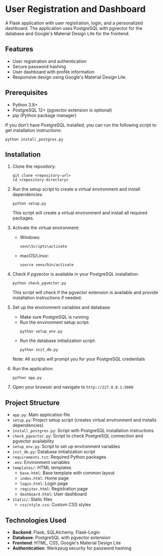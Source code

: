# User Registration and Dashboard

A Flask application with user registration, login, and a personalized dashboard. The application uses PostgreSQL with pgvector for the database and Google's Material Design Lite for the frontend.

## Features

- User registration and authentication
- Secure password hashing
- User dashboard with profile information
- Responsive design using Google's Material Design Lite

## Prerequisites

- Python 3.8+
- PostgreSQL 12+ (pgvector extension is optional)
- pip (Python package manager)

If you don't have PostgreSQL installed, you can run the following script to get installation instructions:
```
python install_postgres.py
```

## Installation

1. Clone the repository:
   ```
   git clone <repository-url>
   cd <repository-directory>
   ```

2. Run the setup script to create a virtual environment and install dependencies:
   ```
   python setup.py
   ```
   This script will create a virtual environment and install all required packages.

3. Activate the virtual environment:
   - Windows:
     ```
     venv\Scripts\activate
     ```
   - macOS/Linux:
     ```
     source venv/bin/activate
     ```

4. Check if pgvector is available in your PostgreSQL installation:
   ```
   python check_pgvector.py
   ```
   This script will check if the pgvector extension is available and provide installation instructions if needed.

5. Set up the environment variables and database:
   - Make sure PostgreSQL is running
   - Run the environment setup script:
     ```
     python setup_env.py
     ```
   - Run the database initialization script:
     ```
     python init_db.py
     ```

   Note: All scripts will prompt you for your PostgreSQL credentials

6. Run the application:
   ```
   python app.py
   ```

7. Open your browser and navigate to `http://127.0.0.1:5000`

## Project Structure

- `app.py`: Main application file
- `setup.py`: Project setup script (creates virtual environment and installs dependencies)
- `install_postgres.py`: Script with PostgreSQL installation instructions
- `check_pgvector.py`: Script to check PostgreSQL connection and pgvector availability
- `setup_env.py`: Script to set up environment variables
- `init_db.py`: Database initialization script
- `requirements.txt`: Required Python packages
- `.env`: Environment variables
- `templates/`: HTML templates
  - `base.html`: Base template with common layout
  - `index.html`: Home page
  - `login.html`: Login page
  - `register.html`: Registration page
  - `dashboard.html`: User dashboard
- `static/`: Static files
  - `css/style.css`: Custom CSS styles

## Technologies Used

- **Backend**: Flask, SQLAlchemy, Flask-Login
- **Database**: PostgreSQL with pgvector extension
- **Frontend**: HTML, CSS, Google's Material Design Lite
- **Authentication**: Werkzeug security for password hashing
